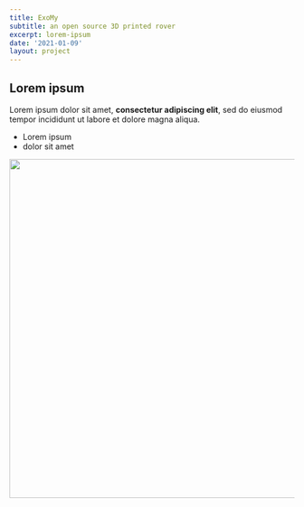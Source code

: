 ```yaml
---
title: ExoMy
subtitle: an open source 3D printed rover
excerpt: lorem-ipsum
date: '2021-01-09'
layout: project
---
```

## Lorem ipsum

Lorem ipsum dolor sit amet, **consectetur adipiscing elit**, sed do eiusmod tempor incididunt ut labore et dolore magna aliqua.

- Lorem ipsum
- dolor sit amet

<img src="https://github.com/esa-prl/ExoMy/wiki/images/beauty_shots/edu_assembly/DSC05713.jpg" width="600">
